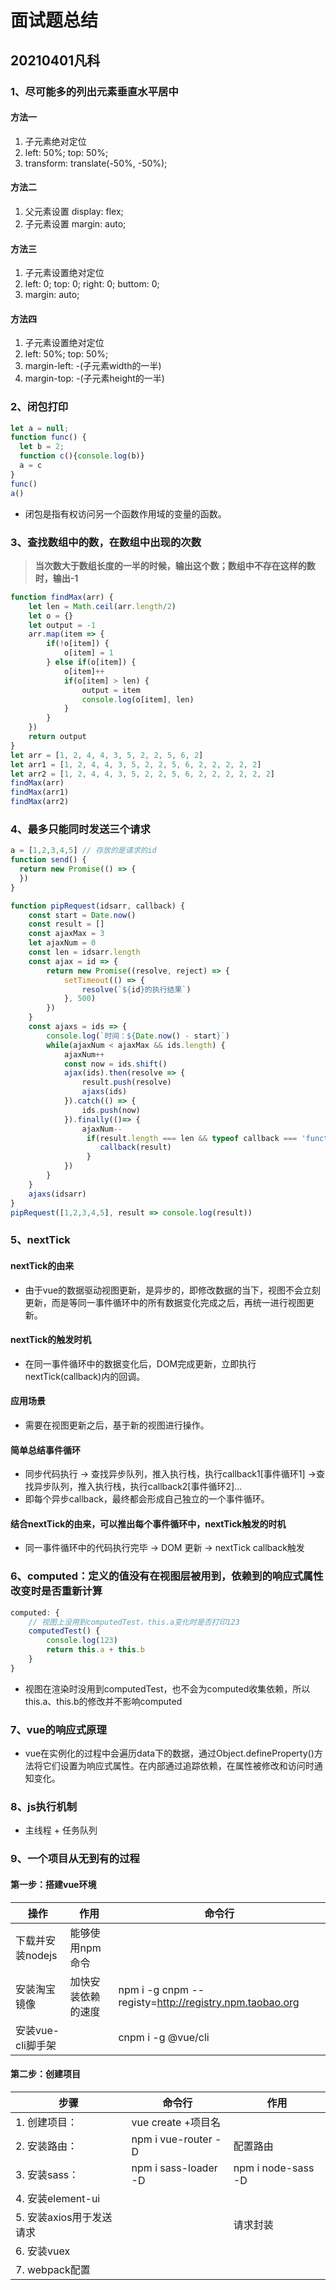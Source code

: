 # 面试题总结

## 20210401凡科

### 1、尽可能多的列出元素垂直水平居中

#### 方法一

1. 子元素绝对定位
2. left: 50%; top: 50%;
3. transform: translate(-50%, -50%);

#### 方法二

1. 父元素设置 display: flex;
2. 子元素设置 margin: auto;

#### 方法三

1. 子元素设置绝对定位
2. left: 0; top: 0; right: 0; buttom: 0;
3. margin: auto;

#### 方法四

1. 子元素设置绝对定位
2. left: 50%; top: 50%;
3. margin-left: -(子元素width的一半)
4. margin-top: -(子元素height的一半)

### 2、闭包打印

```js
let a = null;
function func() {
  let b = 2;
  function c(){console.log(b)}
  a = c
}
func()
a() 
```

* 闭包是指有权访问另一个函数作用域的变量的函数。

### 3、查找数组中的数，在数组中出现的次数

> **当次数大于数组长度的一半的时候，输出这个数；数组中不存在这样的数时，输出-1**

```js
function findMax(arr) {
    let len = Math.ceil(arr.length/2)
    let o = {}
    let output = -1
    arr.map(item => {
        if(!o[item]) {
            o[item] = 1
        } else if(o[item]) {
            o[item]++
            if(o[item] > len) {
                output = item
                console.log(o[item], len)
            }
        }
    })
    return output
}
let arr = [1, 2, 4, 4, 3, 5, 2, 2, 5, 6, 2]
let arr1 = [1, 2, 4, 4, 3, 5, 2, 2, 5, 6, 2, 2, 2, 2, 2]
let arr2 = [1, 2, 4, 4, 3, 5, 2, 2, 5, 6, 2, 2, 2, 2, 2, 2]
findMax(arr)
findMax(arr1)
findMax(arr2)
```

### 4、最多只能同时发送三个请求

```js
a = [1,2,3,4,5] // 存放的是请求的id
function send() {
  return new Promise(() => {
  }) 
}
```

```js
function pipRequest(idsarr, callback) {
    const start = Date.now()
    const result = []
    const ajaxMax = 3
    let ajaxNum = 0
    const len = idsarr.length
    const ajax = id => {
        return new Promise((resolve, reject) => {
            setTimeout(() => {
                resolve(`${id}的执行结果`)
            }, 500)
        })
    }
    const ajaxs = ids => {
        console.log(`时间：${Date.now() - start}`)
        while(ajaxNum < ajaxMax && ids.length) {
            ajaxNum++
            const now = ids.shift()
            ajax(ids).then(resolve => {
                result.push(resolve)
                ajaxs(ids)
            }).catch(() => {
                ids.push(now)
            }).finally(()=> {
                ajaxNum--
                 if(result.length === len && typeof callback === 'function') {
                    callback(result)
                 }
            })
        }
    }
    ajaxs(idsarr)
}
pipRequest([1,2,3,4,5], result => console.log(result))
```

### 5、nextTick

#### nextTick的由来

* 由于vue的数据驱动视图更新，是异步的，即修改数据的当下，视图不会立刻更新，而是等同一事件循环中的所有数据变化完成之后，再统一进行视图更新。

#### nextTick的触发时机

* 在同一事件循环中的数据变化后，DOM完成更新，立即执行nextTick(callback)内的回调。

#### 应用场景

* 需要在视图更新之后，基于新的视图进行操作。

#### 简单总结事件循环

* 同步代码执行 -> 查找异步队列，推入执行栈，执行callback1[事件循环1] ->查找异步队列，推入执行栈，执行callback2[事件循环2]...
* 即每个异步callback，最终都会形成自己独立的一个事件循环。

#### 结合nextTick的由来，可以推出每个事件循环中，nextTick触发的时机

* 同一事件循环中的代码执行完毕 -> DOM 更新 -> nextTick callback触发

### 6、computed：定义的值没有在视图层被用到，依赖到的响应式属性改变时是否重新计算

```js
computed: {
    // 视图上没用到computedTest，this.a变化时是否打印123
    computedTest() {
        console.log(123)
        return this.a + this.b
    }
}
```

* 视图在渲染时没用到computedTest，也不会为computed收集依赖，所以this.a、this.b的修改并不影响computed

### 7、vue的响应式原理

* vue在实例化的过程中会遍历data下的数据，通过Object.defineProperty()方法将它们设置为响应式属性。在内部通过追踪依赖，在属性被修改和访问时通知变化。

### 8、js执行机制

* 主线程 + 任务队列

### 9、一个项目从无到有的过程

#### 第一步：搭建vue环境

| 操作 | 作用 | 命令行 |
| -- | -- | -- |
|下载并安装nodejs | 能够使用npm命令 | |
| 安装淘宝镜像 | 加快安装依赖的速度 | npm i -g cnpm --registy=http://registry.npm.taobao.org |
| 安装vue-cli脚手架 | | cnpm i -g @vue/cli |

#### 第二步：创建项目

| 步骤 | 命令行 | 作用 |
| -- | -- | -- |
| 1. 创建项目： | vue create +项目名 | |
| 2. 安装路由： | npm i vue-router -D | 配置路由 |
| 3. 安装sass： | npm i sass-loader -D | npm i node-sass -D | |
| 4. 安装element-ui | | |
| 5. 安装axios用于发送请求 | | 请求封装 |
| 6. 安装vuex | | |
| 7. webpack配置 | | |
